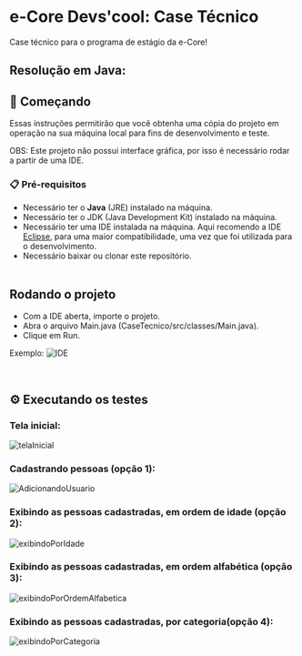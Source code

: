 # e-Core Devs'cool: Case Técnico

Case técnico para o programa de estágio da e-Core!

## Resolução em Java:

## 🚀 Começando

Essas instruções permitirão que você obtenha uma cópia do projeto em operação na sua máquina local para fins de desenvolvimento e teste.

OBS: Este projeto não possui interface gráfica, por isso é necessário rodar a partir de uma IDE.

### 📋 Pré-requisitos

* Necessário ter o **Java** (JRE) instalado na máquina.
* Necessário ter o JDK (Java Development Kit) instalado na máquina.
* Necessário ter uma IDE instalada na máquina. Aqui recomendo a IDE [Eclipse](https://www.eclipse.org/downloads/), para uma maior compatibilidade, uma vez que foi utilizada para o desenvolvimento.
* Necessário baixar ou clonar este repositório. <br><br>

## Rodando o projeto

* Com a IDE aberta, importe o projeto.
* Abra o arquivo Main.java (CaseTecnico/src/classes/Main.java).
* Clique em Run.

Exemplo:
![IDE](https://user-images.githubusercontent.com/72152596/185811308-fde0f8bb-dca2-4910-bc0f-75d5371924e4.png)

<br>

## ⚙️ Executando os testes

### Tela inicial:
![telaInicial](https://user-images.githubusercontent.com/72152596/185809696-cb905746-2582-442a-a2ce-3c3dd480ac6c.png)


### Cadastrando pessoas (opção 1):
![AdicionandoUsuario](https://user-images.githubusercontent.com/72152596/185809704-a194e20a-f9b1-4115-9be9-56134210a59a.png)


### Exibindo as pessoas cadastradas, em ordem de idade (opção 2):
![exibindoPorIdade](https://user-images.githubusercontent.com/72152596/185809708-2b54d25c-c97c-4ff0-84c1-10267fd510d8.png)


### Exibindo as pessoas cadastradas, em ordem alfabética (opção 3):
![exibindoPorOrdemAlfabetica](https://user-images.githubusercontent.com/72152596/185809711-59f79820-fcd3-41ef-957e-7d1ed11a69dc.png)


### Exibindo as pessoas cadastradas, por categoria(opção 4):
![exibindoPorCategoria](https://user-images.githubusercontent.com/72152596/185809713-575e0da5-dfbf-43bf-8408-51a3e469365e.png)
